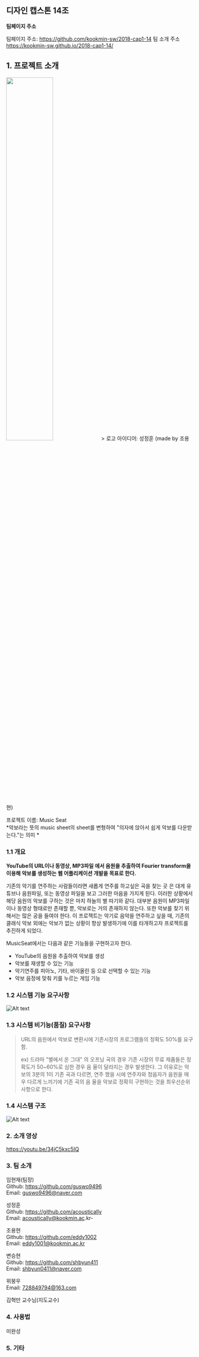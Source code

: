 ## 디자인 캡스톤 14조 

**팀페이지 주소**

팀페이지 주소: https://github.com/kookmin-sw/2018-cap1-14
팀 소개 주소 https://kookmin-sw.github.io/2018-cap1-14/


## 1. 프로젝트 소개   


<img src="https://user-images.githubusercontent.com/21376885/37081264-30626692-222c-11e8-8bfc-d8aaf81be933.png" width="50%">
> 로고 아이디어: 성정훈 (made by 조용현)

프로젝트 이름: Music Seat   
*악보라는 뜻의 music sheet의 sheet를 변형하여 "의자에 앉아서 쉽게 악보를 다운받는다."는 의미 *   
  

  
### 1.1 개요   
**YouTube의 URL이나 동영상, MP3파일 에서 음원을 추출하여 Fourier transform을 이용해 악보를 생성하는 웹 어플리케이션 개발을 목표로 한다.**   
   
기존의 악기를 연주하는 사람들이라면 새롭게 연주를 하고싶은 곡을 찾는 곳 은 대게 유튜브나 음원파일, 또는 동영상 파일을 보고 그러한 마음을 가지게 된다. 이러한 상황에서 해당 음원의 악보를 구하는 것은 마치 하늘의 별 따기와 같다. 대부분 음원이 MP3파일이나 동영상 형태로만 존재할 뿐, 악보로는 거의 존재하지 않는다. 또한 악보를 찾기 위해서는 많은 공을 들여야 한다. 이 프로젝트는 악기로 음악을 연주하고 싶을 때, 기존의 클래식 악보 외에는 악보가 없는 상황이 항상 발생하기에 이를 타개하고자 프로젝트를 추진하게 되었다.   

MusicSeat에서는 다음과 같은 기능들을 구현하고자 한다.   
- YouTube의 음원을 추출하여 악보를 생성
- 악보를 재생할 수 있는 기능
- 악기연주를 피아노, 기타, 바이올린 등 으로 선택할 수 있는 기능
- 악보 음정에 맞춰 키를 누르는 게임 기능


### 1.2 시스템 기능 요구사항   

![Alt text](https://user-images.githubusercontent.com/21365766/38664538-e1bfd1cc-3e74-11e8-9ded-23779f6f87c5.png)

   
### 1.3 시스템 비기능(품질) 요구사항   
>
> URL의 음원에서 악보로 변환시에 기존시장의 프로그램들의 정확도 50%를 요구함. 
> 
> ex) 드라마 "별에서 온 그대" 의 오프닝 곡의 경우 기존 시장의 무료 제품들은 정확도가 50~60%로 심한 경우 음 율이 달라지는 경우 발생한다.
> 그 이유로는 악보의 3분의 1이 기존 곡과 다르면, 연주 했을 시에 연주자와 청음자가 음원을 매우 다르게 느끼기에 기존 곡의 음 율을 악보로 정확히 구현하는 것을 최우선순위사항으로 한다.


### 1.4 시스템 구조   

![Alt text](https://user-images.githubusercontent.com/21365766/38664409-74c78362-3e74-11e8-9569-428c302db38a.png)


### 2. 소개 영상   

https://youtu.be/34jC5kxc5IQ

### 3. 팀 소개   

임현재(팀장)   
Github: https://github.com/guswo9496   
Email: guswo9496@naver.com    
   
성정훈    
Github: https://github.com/acoustically   
Email: acoustically@kookmin.ac.kr-   
   
조용현   
Github: https://github.com/eddy1002   
Email: eddy1001@kookmin.ac.kr   
   
변승현   
Github: https://github.com/shbyun411   
Email: shbyun0411@naver.com   
   
위붕우   
Email: 728849794@163.com    
   


김혁만 교수님(지도교수)

### 4. 사용법

미완성

### 5. 기타

